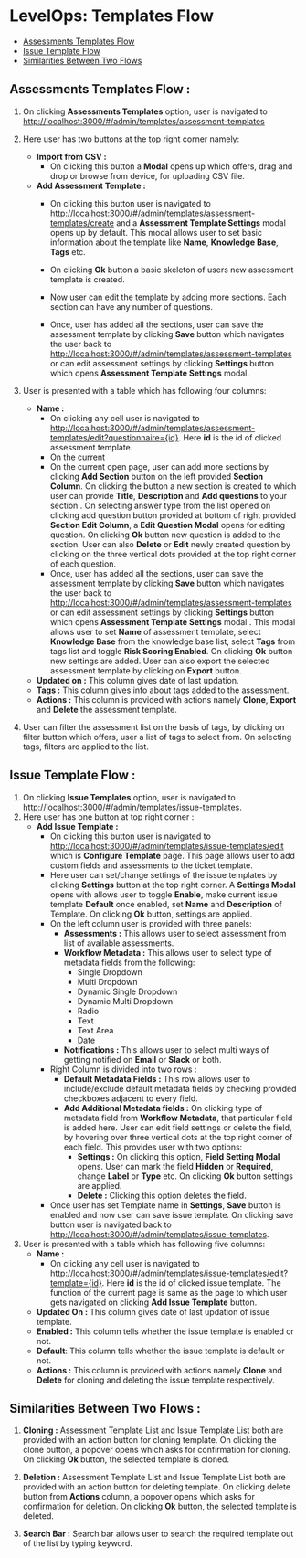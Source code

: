 # LevelOps: Templates Flow
* [Assessments Templates Flow](#assessment-templates)
* [Issue Template Flow](#issue-templates)
* [Similarities Between Two Flows](#common)

## <a id="assessment-templates">Assessments Templates Flow :</a>

 1. On clicking  **Assessments Templates** option, user is navigated to [http://localhost:3000/#/admin/templates/assessment-templates](http://localhost:3000/#/admin/templates/assessment-templates)
 2. Here user has two buttons at the top right corner namely:
     - **Import from CSV :**
         - On clicking this button a **Modal** opens up which offers, drag and drop or browse from device, for uploading CSV file.
     - **Add Assessment Template :**
         - On clicking this button user is navigated to [http://localhost:3000/#/admin/templates/assessment-templates/create](http://localhost:3000/#/admin/templates/assessment-templates/create) and a **Assessment Template Settings** modal opens up by default. This modal allows user to set  basic information about the template like **Name**, **Knowledge Base**, **Tags**  etc. 
         
         - On clicking **Ok** button a basic skeleton of users new assessment template is created.
         - Now user can edit the template by adding more sections. Each section can have any number of questions.
       
         - Once, user has added all the sections, user can save the assessment template by clicking **Save** button which navigates the user back to [http://localhost:3000/#/admin/templates/assessment-templates](http://localhost:3000/#/admin/templates/assessment-templates) or can edit assessment settings by clicking **Settings** button which opens **Assessment Template Settings** modal. 
 
 3. User is presented with a table which has following four columns:
    - **Name :**
	    - On clicking any cell user is navigated to [http://localhost:3000/#/admin/templates/assessment-templates/edit?questionnaire={id}](http://localhost:3000/#/admin/templates/assessment-templates/edit).  Here **id** is the id of clicked assessment template. 
	    - On the current 
	    - On the current open page,  user can add more sections by clicking **Add Section** button on the left provided **Section Column**. On clicking the button a new section is created to which user can provide **Title**, **Description** and **Add questions** to your section . On selecting answer type from the list opened on clicking add question button provided at bottom of right provided **Section Edit Column**, a **Edit Question Modal**  opens for editing question. On clicking **Ok** button new question is added to the section. User can also **Delete** or **Edit** newly created question by clicking on the three vertical dots provided at the top right corner of each question.
         - Once, user has added all the sections, user can save the assessment template by clicking **Save** button which navigates the user back to [http://localhost:3000/#/admin/templates/assessment-templates](http://localhost:3000/#/admin/templates/assessment-templates) or can edit assessment settings by clicking **Settings** button  which opens **Assessment Template Settings** modal . This modal allows user to set **Name** of assessment template, select **Knowledge Base** from the knowledge base list, select **Tags** from tags list and toggle **Risk Scoring Enabled**. On clicking **Ok** button new settings are added. User can also export the selected assessment template by clicking on **Export** button.
     - **Updated on :** This column gives date of last updation.
     - **Tags :** This column gives info about tags added to the assessment.
     - **Actions :** This column is provided with actions namely **Clone**, **Export** and **Delete** the assessment template.
 4. User can filter the assessment list on the basis of tags, by clicking on filter button which offers, user a list of tags to select from. On selecting tags, filters are applied to the list.
## <a id="issue-templates"> Issue Template Flow :</a>
 1. On clicking  **Issue Templates** option, user is navigated to [http://localhost:3000/#/admin/templates/issue-templates](http://localhost:3000/#/admin/templates/issue-templates).
 2. Here user has one button at top right corner :
	 - **Add Issue Template :**
	   -  On clicking this button user is navigated to [http://localhost:3000/#/admin/templates/issue-templates/edit](http://localhost:3000/#/admin/templates/issue-templates/edit) which is **Configure Template** page. This page allows user to add custom fields and assessments to the ticket template.
	   - Here user can set/change settings of the issue templates by clicking **Settings** button at the top right corner. A **Settings Modal** opens with allows user to toggle **Enable**, make current issue template **Default** once enabled, set **Name** and **Description** of Template. On clicking **Ok** button, settings are applied.
	   - On the left column user is provided with three panels:
		   - **Assessments :** This allows user to select assessment from list of available assessments.
		   - **Workflow Metadata :** This allows user to select type of metadata fields from the following:
			   - Single Dropdown
				- Multi Dropdown
			    - Dynamic Single Dropdown    
				- Dynamic Multi Dropdown
			   - Radio
		     - Text
			 - Text Area
			  - Date 
			- **Notifications :** This allows user to select multi ways of getting notified on **Email** or **Slack** or both.
		- Right Column is divided into two rows :
			- **Default Metadata Fields :** This row allows user to include/exclude default metadata fields by checking provided checkboxes adjacent to every field.
			- **Add Additional Metadata fields :** On clicking type of metadata field from **Workflow Metadata**, that particular field is added here. User can edit field settings or delete the field, by hovering over three vertical dots at the top right corner of each field. This provides user with two options:
				- **Settings :** On clicking this option, **Field Setting Modal** opens. User can mark the field **Hidden** or **Required**,  change **Label** or **Type** etc. On clicking **Ok** button settings are applied.
				- **Delete :** Clicking this option deletes the field.
		- Once user has set Template name in **Settings**, **Save** button is enabled and now user can save issue template. On clicking save button user is navigated back to [http://localhost:3000/#/admin/templates/issue-templates](http://localhost:3000/#/admin/templates/issue-templates).
 3. User is presented with a table which has following five columns:
	- **Name :**	    
		- On clicking any cell user is navigated to [http://localhost:3000/#/admin/templates/issue-templates/edit?template={id}](http://localhost:3000/#/admin/templates/issue-templates/edit).  Here **id** is the id of clicked issue template. The function of the current page is same as the page to which user gets navigated on clicking **Add Issue Template** button.
	- **Updated On :** This column gives date of last updation of issue template.
	 - **Enabled :** This column tells whether the issue template is enabled or not.
	- **Default**: This column tells whether the issue template is default or not.
	- **Actions :** This column is provided with actions namely **Clone** and **Delete** for cloning  and deleting the issue template respectively.
## <a id="common">Similarities Between Two Flows :</a>
 1. **Cloning :** Assessment Template List and Issue Template List both are provided with an action button for cloning template. On clicking the clone button, a popover opens which asks for confirmation for cloning. On clicking **Ok** button, the selected template is cloned.
 
 2. **Deletion :** Assessment Template List and Issue Template List both are provided with an action button for deleting template. On clicking delete button from **Actions** column, a popover opens which asks for confirmation for deletion. On clicking **Ok** button, the selected template is deleted.
 3. **Search Bar :** Search bar allows user to search the required template out of the list by typing keyword.

         

 

<!--stackedit_data:
eyJoaXN0b3J5IjpbMzI4NTQyNjQzLDYzOTY3Nzk4OSwtMjA2Nj
k1NTA1MV19
-->